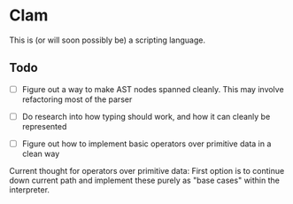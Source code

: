 # Clam

This is (or will soon possibly be) a scripting language.

## Todo

- [ ] Figure out a way to make AST nodes spanned cleanly. This may involve
    refactoring most of the parser
- [ ] Do research into how typing should work, and how it can cleanly be
    represented
- [ ] Figure out how to implement basic operators over primitive data in a clean way


Current thought for operators over primitive data:
First option is to continue down current path and implement these purely as
"base cases" within the interpreter.
